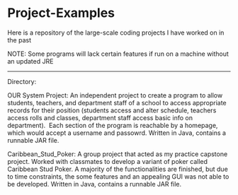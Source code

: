# Project-Examples
Here is a repository of the large-scale coding projects I have worked on in the past

NOTE: Some programs will lack certain features if run on a machine without an updated JRE
__________________________________________________________________________________________________________________________________________
Directory:

  OUR System Project: An independent project to create a program to allow students, teachers, and department staff of a school to access appropriate records for their position (students access and alter schedule, teachers access rolls and classes, department staff access basic info on department).  Each section of the program is reachable by a homepage, which would accept a username and passowrd.  Written in Java, contains a runnable JAR file. 
  
  Caribbean_Stud_Poker: A group project that acted as my practice capstone project.  Worked with classmates to develop a variant of poker called Caribbean Stud Poker.  A majority of the functionalities are finished, but due to time constraints, the some features and an appealing GUI was not able to be developed.  Written in Java, contains a runnable JAR file. 
